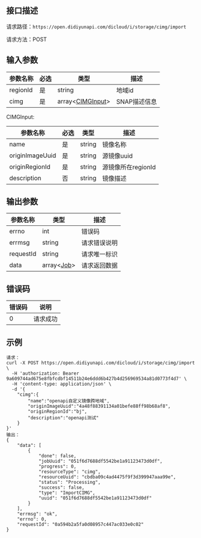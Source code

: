 ## 接口描述

请求路径：`https://open.didiyunapi.com/dicloud/i/storage/cimg/import`

请求方法：POST

## 输入参数

| 参数名称 | 必选 | 类型                           | 描述         |
| -------- | ---- | ------------------------------ | ------------ |
| regionId | 是   | string                         | 地域id       |
| cimg     | 是   | array<[CIMGInput](#CIMGInput)> | SNAP描述信息 |

<span id="CIMGInput"></span>
CIMGInput:

| 参数名称        | 必选 | 类型   | 描述               |
| --------------- | ---- | ------ | ------------------ |
| name            | 是   | string | 镜像名称           |
| originImageUuid | 是   | string | 源镜像uuid         |
| originRegionId  | 是   | string | 源镜像所在regionId |
| description     | 否   | string | 镜像描述           |

## 输出参数

| 参数名称  | 类型                                                         | 描述         |
| --------- | ------------------------------------------------------------ | ------------ |
| errno     | int                                                          | 错误码       |
| errmsg    | string                                                       | 请求错误说明 |
| requestId | string                                                       | 请求唯一标识 |
| data      | array<[Job](/static/docs-content/products/通用响应结构.md#Job)> | 请求返回数据 |

## 错误码

| 错误码 | 说明     |
| ------ | -------- |
| 0      | 请求成功 |

## 示例

```
请求：
curl -X POST https://open.didiyunapi.com/dicloud/i/storage/cimg/import \
  -H 'authorization: Bearer 9a609744ad675e8fbfcdbf14511b24e6ddd6b427b4d256969534a81d0773f4d7' \
  -H 'content-type: application/json' \
  -d '{
    "cimg":{
        "name":"openapi自定义镜像跨地域",
        "originImageUuid":"4a48f88391134a01befe88ff98b68af8",
        "originRegionId":"bj",
        "description":"openapi测试"
    }
}'
输出：
{
    "data": [
        {
            "done": false,
            "jobUuid": "051f6d7688df5542be1a91123473d0df",
            "progress": 0,
            "resourceType": "cimg",
            "resourceUuid": "cbdba09c4ad4475f9f3d399947aaa99e",
            "status": "Processing",
            "success": false,
            "type": "ImportCIMG",
            "uuid": "051f6d7688df5542be1a91123473d0df"
        }
    ],
    "errmsg": "ok",
    "errno": 0,
    "requestId": "0a594b2a5fa0d08957c447ac033e0c02"
}
```